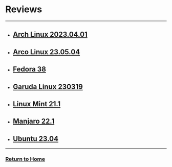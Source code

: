# Reviews
---

* ## [Arch Linux 2023.04.01](arch-2023.04.01/)
* ## [Arco Linux 23.05.04](arco-23.05.04/)
* ## [Fedora 38](fedora-38/)
* ## [Garuda Linux 230319](garuda-230319/)
* ## [Linux Mint 21.1](mint-21.1/)
* ## [Manjaro 22.1](manjaro-22.1/)
* ## [Ubuntu 23.04](ubuntu-23.04/)

---
### [Return to Home](../)
